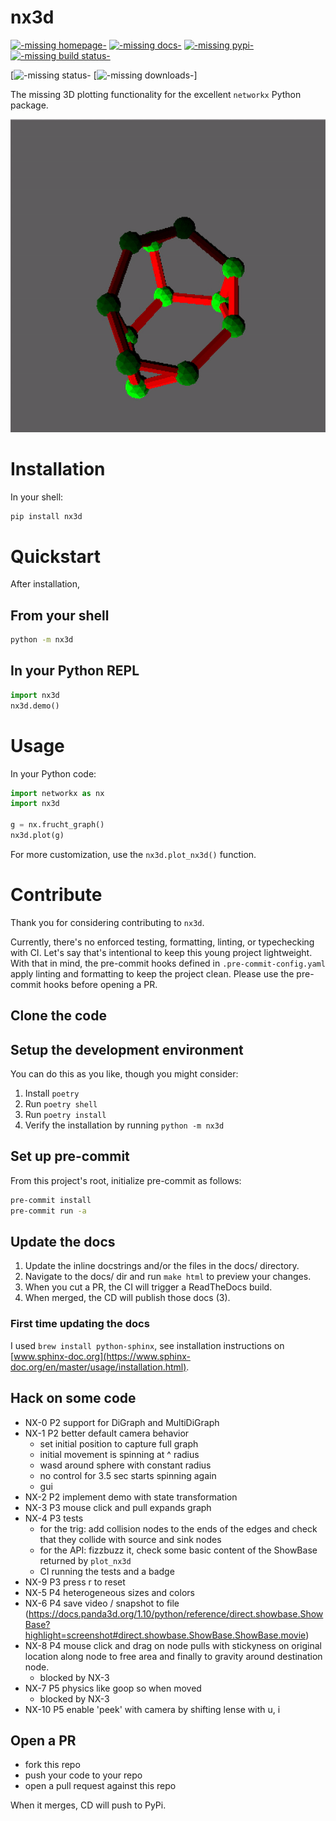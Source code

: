 # nx3d

[![-missing homepage-](https://img.shields.io/badge/home-GitHub-blueviolet)](https://github.com/ekalosak/nx3d)
[![-missing docs-](https://img.shields.io/badge/docs-ReadTheDocs-blue)](https://nx3d.readthedocs.io/en/latest/)
[![-missing pypi-](https://img.shields.io/pypi/v/nx3d)](https://pypi.org/project/nx3d/)
[![-missing build status-](https://img.shields.io/github/workflow/status/ekalosak/nx3d/Build%20nx3d%20and%20publish%20to%20PyPi)](https://github.com/ekalosak/nx3d/actions)

[![-missing status-](https://img.shields.io/badge/status-experimental-brightgreen)
[![-missing downloads-](https://img.shields.io/pypi/dw/nx3d)]

The missing 3D plotting functionality for the excellent `networkx` Python package.

![-missing gif of frucht graph-](https://raw.githubusercontent.com/ekalosak/nx3d/cf473d1dfab506ecd4044f4693c09aea0e1153ba/data/frucht.gif)

# Installation
In your shell:
```sh
pip install nx3d
```

# Quickstart
After installation,

## From your shell
```sh
python -m nx3d
```

## In your Python REPL
```python
import nx3d
nx3d.demo()
```

# Usage
In your Python code:
```python
import networkx as nx
import nx3d

g = nx.frucht_graph()
nx3d.plot(g)
```
For more customization, use the `nx3d.plot_nx3d()` function.

# Contribute
Thank you for considering contributing to `nx3d`.

Currently, there's no enforced testing, formatting, linting, or typechecking with CI. Let's say that's intentional to
keep this young project lightweight.  With that in mind, the pre-commit hooks defined in `.pre-commit-config.yaml` apply
linting and formatting to keep the project clean. Please use the pre-commit hooks before opening a PR.

## Clone the code

## Setup the development environment

You can do this as you like, though you might consider:
1. Install `poetry`
2. Run `poetry shell`
3. Run `poetry install`
4. Verify the installation by running `python -m nx3d`

## Set up pre-commit
From this project's root, initialize pre-commit as follows:

```sh
pre-commit install
pre-commit run -a
```

## Update the docs
1. Update the inline docstrings and/or the files in the docs/ directory.
2. Navigate to the docs/ dir and run `make html` to preview your changes.
3. When you cut a PR, the CI will trigger a ReadTheDocs build.
4. When merged, the CD will publish those docs (3).

### First time updating the docs
I used `brew install python-sphinx`, see installation instructions on [www.sphinx-doc.org](https://www.sphinx-doc.org/en/master/usage/installation.html).

## Hack on some code
- NX-0 P2 support for DiGraph and MultiDiGraph
- NX-1 P2 better default camera behavior
  - set initial position to capture full graph
  - initial movement is spinning at ^ radius
  - wasd around sphere with constant radius
  - no control for 3.5 sec starts spinning again
  - gui
- NX-2 P2 implement demo with state transformation
- NX-3 P3 mouse click and pull expands graph
- NX-4 P3 tests
  - for the trig: add collision nodes to the ends of the edges and check that they collide with source and sink nodes
  - for the API: fizzbuzz it, check some basic content of the ShowBase returned by `plot_nx3d`
  - CI running the tests and a badge
- NX-9 P3 press r to reset
- NX-5 P4 heterogeneous sizes and colors
- NX-6 P4 save video / snapshot to file
  (https://docs.panda3d.org/1.10/python/reference/direct.showbase.ShowBase?highlight=screenshot#direct.showbase.ShowBase.ShowBase.movie)
- NX-8 P4 mouse click and drag on node pulls with stickyness on original location along node to free area and finally to
  gravity around destination node.
  - blocked by NX-3
- NX-7 P5 physics like goop so when moved
  - blocked by NX-3
- NX-10 P5 enable 'peek' with camera by shifting lense with u, i

## Open a PR
- fork this repo
- push your code to your repo
- open a pull request against this repo

When it merges, CD will push to PyPi.
